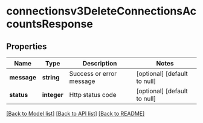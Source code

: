 # connectionsv3DeleteConnectionsAccountsResponse

## Properties
Name | Type | Description | Notes
------------ | ------------- | ------------- | -------------
**message** | **string** | Success or error message | [optional] [default to null]
**status** | **integer** | Http status code | [optional] [default to null]

[[Back to Model list]](../README.md#documentation-for-models) [[Back to API list]](../README.md#documentation-for-api-endpoints) [[Back to README]](../README.md)


